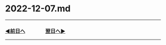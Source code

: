 # 2022-12-07.md

---
### [◀️前日へ](https://github.com/yuasys/chatty-journal/blob/main/2022/12/2022-12-06.md)&emsp;&emsp;&emsp;&emsp;[翌日へ▶️](https://github.com/yuasys/chatty-journal/blob/main/2022/12/2022-12-09.md)
---

